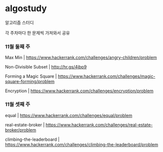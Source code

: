 # algostudy

알고리즘 스터디

각 주차마다 한 문제씩 가져와서 공유

### 11월 둘째 주

Max Min | https://www.hackerrank.com/challenges/angry-children/problem

Non-Divisible Subset | http://hr.gs/4jbp9

Forming a Magic Square | https://www.hackerrank.com/challenges/magic-square-forming/problem

Encryption | https://www.hackerrank.com/challenges/encryption/problem

### 11월 셋째 주

equal | https://www.hackerrank.com/challenges/equal/problem

real-estate-broker | https://www.hackerrank.com/challenges/real-estate-broker/problem

climbing-the-leaderboard | https://www.hackerrank.com/challenges/climbing-the-leaderboard/problem

